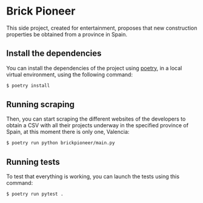Brick Pioneer
=============
This side project, created for entertainment, proposes that new construction properties be 
obtained from a province in Spain.

## Install the dependencies
You can install the dependencies of the project using [poetry](https://python-poetry.org/), 
in a local virtual environment, using the following command:

```bash
$ poetry install
```

## Running scraping
Then, you can start scraping the different websites of the developers to obtain a CSV with 
all their projects underway in the specified province of Spain, at this moment there is 
only one, Valencia:

```bash
$ poetry run python brickpioneer/main.py
```

## Running tests
To test that everything is working, you can launch the tests using this command:

```bash
$ poetry run pytest .
```
